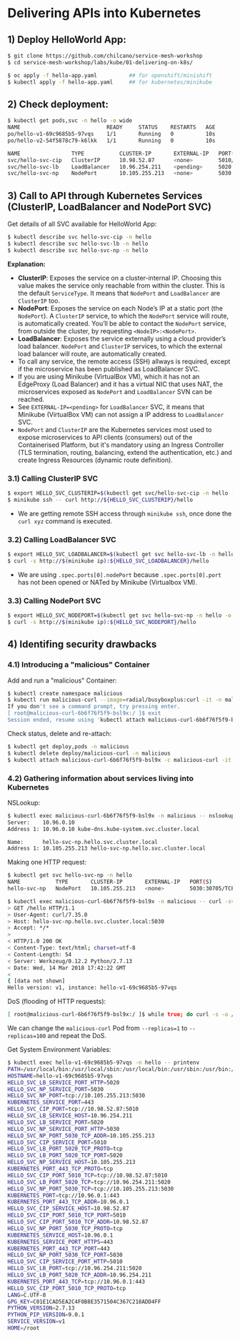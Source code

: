 # Delivering APIs into Kubernetes

## 1) Deploy HelloWorld App:

```bash
$ git clone https://github.com/chilcano/service-mesh-workshop
$ cd service-mesh-workshop/labs/kube/01-delivering-on-k8s/

$ oc apply -f hello-app.yaml          ## for openshift/minishift
$ kubectl apply -f hello-app.yaml     ## for kubernetes/minikube
```

## 2) Check deployment:

```bash
$ kubectl get pods,svc -n hello -o wide
NAME                           READY     STATUS    RESTARTS   AGE       IP            NODE
po/hello-v1-69c9685b5-97vqs    1/1       Running   0          10s       172.17.0.3    kube0
po/hello-v2-54f5878c79-k6lkk   1/1       Running   0          10s       172.17.0.15   kube0

NAME                TYPE           CLUSTER-IP       EXTERNAL-IP   PORT(S)          AGE       SELECTOR
svc/hello-svc-cip   ClusterIP      10.98.52.87      <none>        5010/TCP         10s       app=hello
svc/hello-svc-lb    LoadBalancer   10.96.254.211    <pending>     5020:32537/TCP   10s       app=hello
svc/hello-svc-np    NodePort       10.105.255.213   <none>        5030:30705/TCP   10s       app=hello
```

## 3) Call to API through Kubernetes Services (ClusterIP, LoadBalancer and NodePort SVC)

Get details of all SVC available for HelloWorld App:
```bash
$ kubectl describe svc hello-svc-cip -n hello
$ kubectl describe svc hello-svc-lb -n hello
$ kubectl describe svc hello-svc-np -n hello
```

__Explanation:__

* __ClusterIP__: Exposes the service on a cluster-internal IP. Choosing this value makes the service only reachable from within the cluster. This is the default `ServiceType`. It means that `NodePort` and `LoadBalancer` are `ClusterIP` too.
* __NodePort__: Exposes the service on each Node’s IP at a static port (the `NodePort`). A `ClusterIP` service, to which the `NodePort` service will route, is automatically created. You’ll be able to contact the `NodePort` service, from outside the cluster, by requesting `<NodeIP>:<NodePort>`.
* __LoadBalancer__: Exposes the service externally using a cloud provider’s load balancer. `NodePort` and `ClusterIP` services, to which the external load balancer will route, are automatically created.
* To call any service, the remote access (SSH) allways is required, except if the microservice has been published as LoadBalancer SVC.
* If you are using Minikube (VirtualBox VM), which it has not an EdgeProxy (Load Balancer) and it has a virtual NIC that uses NAT, the microservices exposed as `NodePort` and `LoadBalancer` SVN can be reached.
* See `EXTERNAL-IP=<pending>` for `LoadBalancer` SVC, it means that Minikube (VirtualBox VM) can not assign a IP address to `LoadBalancer` SVC.
* `NodePort` and `ClusterIP` are the Kubernetes services most used to expose microservices to API clients (consumers) out of the Containerised Platform, but it's mandatory using an Ingress Controller (TLS termination, routing, balancing, extend the authentication, etc.) and create Ingress Resources (dynamic route definition).

### 3.1) Calling ClusterIP SVC

```bash
$ export HELLO_SVC_CLUSTERIP=$(kubectl get svc/hello-svc-cip -n hello -o jsonpath='{.spec.clusterIP}'):$(kubectl get svc/hello-svc-cip -n hello -o jsonpath='{.spec.ports[0].port}')
$ minikube ssh -- curl http://${HELLO_SVC_CLUSTERIP}/hello
```

* We are getting remote SSH access through `minikube ssh`, once done the `curl xyz` command is executed.

### 3.2) Calling LoadBalancer SVC

```bash
$ export HELLO_SVC_LOADBALANCER=$(kubectl get svc hello-svc-lb -n hello -o jsonpath='{.spec.ports[0].nodePort}')
$ curl -s http://$(minikube ip):${HELLO_SVC_LOADBALANCER}/hello
```

* We are using `.spec.ports[0].nodePort` because `.spec.ports[0].port` has not been opened or NATed by Minikube (Virtualbox VM).

### 3.3) Calling NodePort SVC

```bash
$ export HELLO_SVC_NODEPORT=$(kubectl get svc hello-svc-np -n hello -o jsonpath='{.spec.ports[0].nodePort}')
$ curl -s http://$(minikube ip):${HELLO_SVC_NODEPORT}/hello
```
## 4) Identifing security drawbacks

### 4.1) Introducing a "malicious" Container

Add and run a "malicious" Container:
```bash
$ kubectl create namespace malicious
$ kubectl run malicious-curl --image=radial/busyboxplus:curl -it -n malicious --replicas=1
If you don't see a command prompt, try pressing enter.
[ root@malicious-curl-6b6f76f5f9-bsl9x:/ ]$ exit
Session ended, resume using 'kubectl attach malicious-curl-6b6f76f5f9-bsl9x -c malicious-curl -i -t' command when the pod is running
```

Check status, delete and re-attach:
```bash
$ kubectl get deploy,pods -n malicious
$ kubectl delete deploy/malicious-curl -n malicious
$ kubectl attach malicious-curl-6b6f76f5f9-bsl9x -c malicious-curl -it -n malicious
```

### 4.2) Gathering information about services living into Kubernetes

NSLookup:
```bash
$ kubectl exec malicious-curl-6b6f76f5f9-bsl9x -n malicious -- nslookup hello-svc-np.hello.svc.cluster.local
Server:    10.96.0.10
Address 1: 10.96.0.10 kube-dns.kube-system.svc.cluster.local

Name:      hello-svc-np.hello.svc.cluster.local
Address 1: 10.105.255.213 hello-svc-np.hello.svc.cluster.local
```

Making one HTTP request:
```bash
$ kubectl get svc hello-svc-np -n hello
NAME           TYPE       CLUSTER-IP       EXTERNAL-IP   PORT(S)          AGE
hello-svc-np   NodePort   10.105.255.213   <none>        5030:30705/TCP   8h

$ kubectl exec malicious-curl-6b6f76f5f9-bsl9x -n malicious -- curl -sv hello-svc-np.hello.svc.cluster.local:5030/hello
> GET /hello HTTP/1.1
> User-Agent: curl/7.35.0
> Host: hello-svc-np.hello.svc.cluster.local:5030
> Accept: */*
>
< HTTP/1.0 200 OK
< Content-Type: text/html; charset=utf-8
< Content-Length: 54
< Server: Werkzeug/0.12.2 Python/2.7.13
< Date: Wed, 14 Mar 2018 17:42:22 GMT
<
{ [data not shown]
Hello version: v1, instance: hello-v1-69c9685b5-97vqs
```

DoS (flooding of HTTP requests):
```bash
[ root@malicious-curl-6b6f76f5f9-bsl9x:/ ]$ while true; do curl -s -o /dev/null http://hello-svc-np.hello.svc.cluster.local:5030/hello; done
```
We can change the `malicious-curl` Pod from `--replicas=1` to `--replicas=100` and repeat the DoS.


Get System Environment Variables:
```bash
$ kubectl exec hello-v1-69c9685b5-97vqs -n hello -- printenv
PATH=/usr/local/bin:/usr/local/sbin:/usr/local/bin:/usr/sbin:/usr/bin:/sbin:/bin
HOSTNAME=hello-v1-69c9685b5-97vqs
HELLO_SVC_LB_SERVICE_PORT_HTTP=5020
HELLO_SVC_NP_SERVICE_PORT=5030
HELLO_SVC_NP_PORT=tcp://10.105.255.213:5030
KUBERNETES_SERVICE_PORT=443
HELLO_SVC_CIP_PORT=tcp://10.98.52.87:5010
HELLO_SVC_LB_SERVICE_HOST=10.96.254.211
HELLO_SVC_LB_SERVICE_PORT=5020
HELLO_SVC_NP_SERVICE_PORT_HTTP=5030
HELLO_SVC_NP_PORT_5030_TCP_ADDR=10.105.255.213
HELLO_SVC_CIP_SERVICE_PORT=5010
HELLO_SVC_LB_PORT_5020_TCP_PROTO=tcp
HELLO_SVC_LB_PORT_5020_TCP_PORT=5020
HELLO_SVC_NP_SERVICE_HOST=10.105.255.213
KUBERNETES_PORT_443_TCP_PROTO=tcp
HELLO_SVC_CIP_PORT_5010_TCP=tcp://10.98.52.87:5010
HELLO_SVC_LB_PORT_5020_TCP=tcp://10.96.254.211:5020
HELLO_SVC_NP_PORT_5030_TCP=tcp://10.105.255.213:5030
KUBERNETES_PORT=tcp://10.96.0.1:443
KUBERNETES_PORT_443_TCP_ADDR=10.96.0.1
HELLO_SVC_CIP_SERVICE_HOST=10.98.52.87
HELLO_SVC_CIP_PORT_5010_TCP_PORT=5010
HELLO_SVC_CIP_PORT_5010_TCP_ADDR=10.98.52.87
HELLO_SVC_NP_PORT_5030_TCP_PROTO=tcp
KUBERNETES_SERVICE_HOST=10.96.0.1
KUBERNETES_SERVICE_PORT_HTTPS=443
KUBERNETES_PORT_443_TCP_PORT=443
HELLO_SVC_NP_PORT_5030_TCP_PORT=5030
HELLO_SVC_CIP_SERVICE_PORT_HTTP=5010
HELLO_SVC_LB_PORT=tcp://10.96.254.211:5020
HELLO_SVC_LB_PORT_5020_TCP_ADDR=10.96.254.211
KUBERNETES_PORT_443_TCP=tcp://10.96.0.1:443
HELLO_SVC_CIP_PORT_5010_TCP_PROTO=tcp
LANG=C.UTF-8
GPG_KEY=C01E1CAD5EA2C4F0B8E3571504C367C218ADD4FF
PYTHON_VERSION=2.7.13
PYTHON_PIP_VERSION=9.0.1
SERVICE_VERSION=v1
HOME=/root
```

